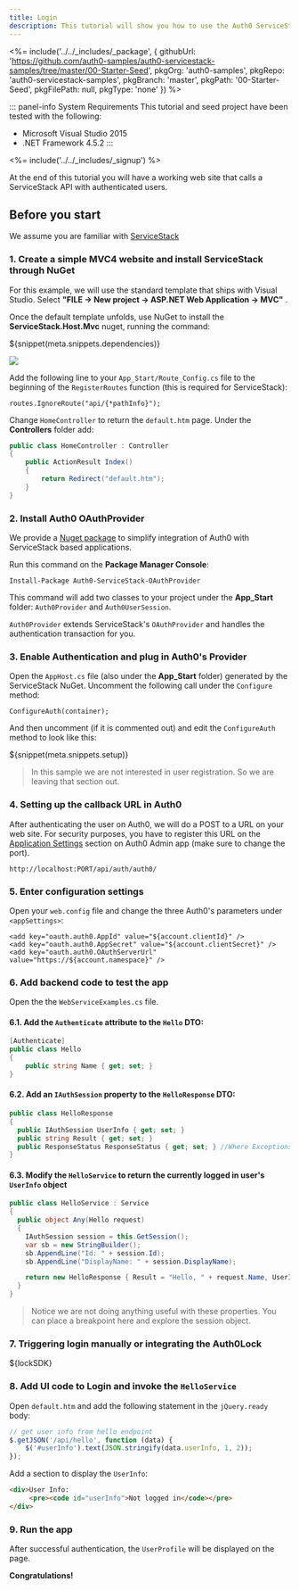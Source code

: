 ```yaml
---
title: Login
description: This tutorial will show you how to use the Auth0 ServiceStack SDK to add authentication and authorization to your web app.
---
```


<%= include('../../_includes/_package', {
  githubUrl: 'https://github.com/auth0-samples/auth0-servicestack-samples/tree/master/00-Starter-Seed',
  pkgOrg: 'auth0-samples',
  pkgRepo: 'auth0-servicestack-samples',
  pkgBranch: 'master',
  pkgPath: '00-Starter-Seed',
  pkgFilePath: null,
  pkgType: 'none'
}) %>

::: panel-info System Requirements
This tutorial and seed project have been tested with the following:
* Microsoft Visual Studio 2015
* .NET Framework 4.5.2
:::

<%= include('../../_includes/_signup') %>

At the end of this tutorial you will have a working web site that calls a ServiceStack API with authenticated users.

## Before you start

We assume you are familiar with [ServiceStack](http://www.servicestack.net/)

### 1. Create a simple MVC4 website and install ServiceStack through NuGet

For this example, we will use the standard template that ships with Visual Studio. Select __"FILE -> New project -> ASP.NET Web Application -> MVC"__ .

Once the default template unfolds, use NuGet to install the **ServiceStack.Host.Mvc** nuget, running the command:

${snippet(meta.snippets.dependencies)}

![](/media/articles/server-platforms/servicestack/install-servicestack-nuget.png)

Add the following line to your `App_Start/Route_Config.cs` file to the beginning of the `RegisterRoutes` function (this is required for ServiceStack):

```
routes.IgnoreRoute("api/{*pathInfo}");
```

Change `HomeController` to return the `default.htm` page. Under the __Controllers__ folder add:

```cs
public class HomeController : Controller
{
    public ActionResult Index()
    {
        return Redirect("default.htm");
    }
}
```

### 2. Install Auth0 OAuthProvider

We provide a [Nuget package](http://nuget.org/packages/Auth0-ServiceStack-OAuthProvider/) to simplify integration of Auth0 with ServiceStack based applications.

Run this command on the __Package Manager Console__:

	Install-Package Auth0-ServiceStack-OAuthProvider

This command will add two classes to your project under the __App_Start__ folder: `Auth0Provider` and `Auth0UserSession`.

`Auth0Provider` extends ServiceStack's `OAuthProvider` and handles the authentication transaction for you.

### 3. Enable Authentication and plug in Auth0's Provider

Open the `AppHost.cs` file (also under the __App_Start__ folder) generated by the ServiceStack NuGet. Uncomment the following call under the `Configure` method:

```
ConfigureAuth(container);
```

And then uncomment (if it is commented out) and edit the `ConfigureAuth` method to look like this:

${snippet(meta.snippets.setup)}

> In this sample we are not interested in user registration. So we are leaving that section out.

### 4. Setting up the callback URL in Auth0

<div class="setup-callback">
<p>After authenticating the user on Auth0, we will do a POST to a URL on your web site. For security purposes, you have to register this URL on the <a href="${uiAppSettingsURL}">Application Settings</a> section on Auth0 Admin app (make sure to change the port).</p>

<pre><code>http://localhost:PORT/api/auth/auth0/</pre></code>
</div>

### 5. Enter configuration settings

Open your `web.config` file and change the three Auth0's parameters under `<appSettings>`:

```
<add key="oauth.auth0.AppId" value="${account.clientId}" />
<add key="oauth.auth0.AppSecret" value="${account.clientSecret}" />
<add key="oauth.auth0.OAuthServerUrl" value="https://${account.namespace}" />
```


### 6. Add backend code to test the app

Open the the `WebServiceExamples.cs` file.

#### 6.1. Add the `Authenticate` attribute to the `Hello` DTO:

```cs
[Authenticate]
public class Hello
{
	public string Name { get; set; }
}
```

#### 6.2. Add an `IAuthSession` property to the `HelloResponse` DTO:

```cs
public class HelloResponse
{
  public IAuthSession UserInfo { get; set; }
  public string Result { get; set; }
  public ResponseStatus ResponseStatus { get; set; } //Where Exceptions get auto-serialized
}
```

#### 6.3. Modify the `HelloService` to return the currently logged in user's `UserInfo` object

```cs
public class HelloService : Service
{
  public object Any(Hello request)
  {
    IAuthSession session = this.GetSession();
    var sb = new StringBuilder();
    sb.AppendLine("Id: " + session.Id);
    sb.AppendLine("DisplayName: " + session.DisplayName);

    return new HelloResponse { Result = "Hello, " + request.Name, UserInfo = session };
  }
}
```
> Notice we are not doing anything useful with these properties. You can place a breakpoint here and explore the session object.

### 7. Triggering login manually or integrating the Auth0Lock

${lockSDK}

### 8. Add UI code to Login and invoke the `HelloService`

Open `default.htm` and add the following statement in the `jQuery.ready` body:

```js
// get user info from hello endpoint
$.getJSON('/api/hello', function (data) {
    $('#userInfo').text(JSON.stringify(data.userInfo, 1, 2));
});
```

Add a section to display the `UserInfo`:

```html
<div>User Info:
     <pre><code id="userInfo">Not logged in</code></pre>
</div>
```

### 9. Run the app

After successful authentication, the `UserProfile` will be displayed on the page.

**Congratulations!**
